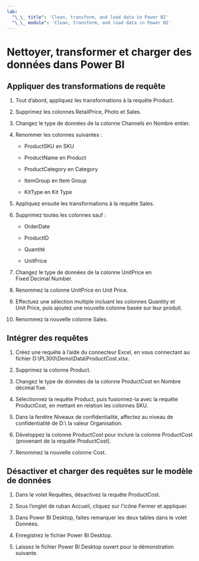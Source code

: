 ```yaml
---
lab:
  "\_\_ title": 'Clean, transform, and load data in Power BI'
  "\_\_ module": 'Clean, transform, and load data in Power BI'
---
```

# Nettoyer, transformer et charger des données dans Power BI

## Appliquer des transformations de requête

1. Tout d’abord, appliquez les transformations à la requête Product.

1. Supprimez les colonnes RetailPrice, Photo et Sales.

1. Changez le type de données de la colonne Channels en Nombre entier.

1. Renommer les colonnes suivantes :

    - ProductSKU en SKU

    - ProductName en Product

    - ProductCategory en Category

    - ItemGroup en Item Group

    - KitType en Kit Type

1. Appliquez ensuite les transformations à la requête Sales.

1. Supprimez toutes les colonnes sauf :

    - OrderDate

    - ProductID

    - Quantité

    - UnitPrice

1. Changez le type de données de la colonne UnitPrice en Fixed Decimal Number.

1. Renommez la colonne UnitPrice en Unit Price.

1. Effectuez une sélection multiple incluant les colonnes Quantity et Unit Price, puis ajoutez une nouvelle colonne basée sur leur produit.

1. Renommez la nouvelle colonne Sales.

## Intégrer des requêtes

1. Créez une requête à l’aide du connecteur Excel, en vous connectant au fichier D:\PL300\Demo\Data\ProductCost.xlsx.

1. Supprimez la colonne Product.

1. Changez le type de données de la colonne ProductCost en Nombre décimal fixe.

1. Sélectionnez la requête Product, puis fusionnez-la avec la requête ProductCost, en mettant en relation les colonnes SKU.

1. Dans la fenêtre Niveaux de confidentialité, affectez au niveau de confidentialité de D:\ la valeur Organisation.

1. Développez la colonne ProductCost pour inclure la colonne ProductCost (provenant de la requête ProductCost).

1. Renommez la nouvelle colonne Cost.

## Désactiver et charger des requêtes sur le modèle de données

1. Dans le volet Requêtes, désactivez la requête ProductCost.

1. Sous l’onglet de ruban Accueil, cliquez sur l’icône Fermer et appliquer.

1. Dans Power BI Desktop, faites remarquer les deux tables dans le volet Données.

1. Enregistrez le fichier Power BI Desktop.

1. Laissez le fichier Power BI Desktop ouvert pour la démonstration suivante.

